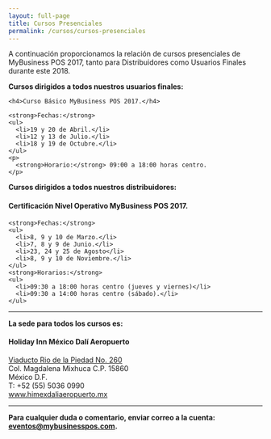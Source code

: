 ```yaml
---
layout: full-page
title: Cursos Presenciales
permalink: /cursos/cursos-presenciales
---
```


<p class="padding-lv2-bottom">
A continuación proporcionamos la relación de cursos presenciales de MyBusiness POS 2017, tanto para Distribuidores como Usuarios Finales durante este 2018.
</p>
<div class="row">
  <div class="col-sm-6">
    <strong class="font-size-sm">Cursos dirigidos a todos nuestros usuarios finales:</strong>

    <h4>Curso Básico MyBusiness POS 2017.</h4>

    <strong>Fechas:</strong>
    <ul>
      <li>19 y 20 de Abril.</li>
      <li>12 y 13 de Julio.</li>
      <li>18 y 19 de Octubre.</li>
    </ul>
    <p>
      <strong>Horario:</strong> 09:00 a 18:00 horas centro.
    </p>
  </div>
  <div class="col-sm-6">
    <strong class="font-size-sm">Cursos dirigidos a todos nuestros distribuidores:</strong>
    <h4>Certificación Nivel Operativo MyBusiness POS 2017.</h4>

    <strong>Fechas:</strong>
    <ul>
      <li>8, 9 y 10 de Marzo.</li>
      <li>7, 8 y 9 de Junio.</li>
      <li>23, 24 y 25 de Agosto</li>
      <li>8, 9 y 10 de Noviembre.</li>
    </ul>
    <strong>Horarios:</strong>
    <ul>
      <li>09:30 a 18:00 horas centro (jueves y viernes)</li>
      <li>09:30 a 14:00 horas centro (sábado).</li>
    </ul>
  </div>
</div>

<hr>
<div class="text-center">
  <strong>La sede para todos los cursos es:</strong>

  <h4>Holiday Inn México Dalí Aeropuerto</h4>
  <p>
    <a href="https://www.google.com.mx/maps/place/Viad.+R%C3%ADo+de+la+Piedad+260,+Asturias,+06850+Ciudad+de+M%C3%A9xico,+CDMX/@19.4037055,-99.1380475,17z/data=!3m1!4b1!4m5!3m4!1s0x85d1fee5e0749743:0xecaaf2e6a6065e78!8m2!3d19.4037055!4d-99.1358535?hl=es-419">Viaducto Rio de la Piedad No. 260</a>
    <br>
    Col. Magdalena Mixhuca C.P. 15860
    <br>
    México D.F.
    <br>
    T: +52 (55) 5036 0990
    <br>
    <a href="www.himexdaliaeropuerto.mx">www.himexdaliaeropuerto.mx</a>
  </p>
    <hr>

  <strong>Para cualquier duda o comentario, enviar correo a la cuenta: <a href="mailto:eventos@mybusinesspos.com.">eventos@mybusinesspos.com.</a></strong>
</div>


